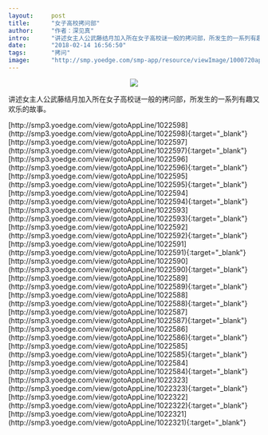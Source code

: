 ```yaml
---
layout:     post
title:      "女子高校拷问部"
author:     "作者：深见真"
intro:      "讲述女主人公武藤结月加入所在女子高校谜一般的拷问部，所发生的一系列有趣又欢乐的故事。"
date:       "2018-02-14 16:56:50"
tags:       "拷问"
image:      "http://smp.yoedge.com/smp-app/resource/viewImage/1000720appline.png"
---
```

<div style="text-align: center">
<p><img src="http://smp.yoedge.com/smp-app/resource/viewImage/1000720appline.png"/></p>
</div>
<p class="post-meta">
<span>讲述女主人公武藤结月加入所在女子高校谜一般的拷问部，所发生的一系列有趣又欢乐的故事。</span>
</p>
[http://smp3.yoedge.com/view/gotoAppLine/1022598](http://smp3.yoedge.com/view/gotoAppLine/1022598){:target="_blank"}
[http://smp3.yoedge.com/view/gotoAppLine/1022597](http://smp3.yoedge.com/view/gotoAppLine/1022597){:target="_blank"}
[http://smp3.yoedge.com/view/gotoAppLine/1022596](http://smp3.yoedge.com/view/gotoAppLine/1022596){:target="_blank"}
[http://smp3.yoedge.com/view/gotoAppLine/1022595](http://smp3.yoedge.com/view/gotoAppLine/1022595){:target="_blank"}
[http://smp3.yoedge.com/view/gotoAppLine/1022594](http://smp3.yoedge.com/view/gotoAppLine/1022594){:target="_blank"}
[http://smp3.yoedge.com/view/gotoAppLine/1022593](http://smp3.yoedge.com/view/gotoAppLine/1022593){:target="_blank"}
[http://smp3.yoedge.com/view/gotoAppLine/1022592](http://smp3.yoedge.com/view/gotoAppLine/1022592){:target="_blank"}
[http://smp3.yoedge.com/view/gotoAppLine/1022591](http://smp3.yoedge.com/view/gotoAppLine/1022591){:target="_blank"}
[http://smp3.yoedge.com/view/gotoAppLine/1022590](http://smp3.yoedge.com/view/gotoAppLine/1022590){:target="_blank"}
[http://smp3.yoedge.com/view/gotoAppLine/1022589](http://smp3.yoedge.com/view/gotoAppLine/1022589){:target="_blank"}
[http://smp3.yoedge.com/view/gotoAppLine/1022588](http://smp3.yoedge.com/view/gotoAppLine/1022588){:target="_blank"}
[http://smp3.yoedge.com/view/gotoAppLine/1022587](http://smp3.yoedge.com/view/gotoAppLine/1022587){:target="_blank"}
[http://smp3.yoedge.com/view/gotoAppLine/1022586](http://smp3.yoedge.com/view/gotoAppLine/1022586){:target="_blank"}
[http://smp3.yoedge.com/view/gotoAppLine/1022585](http://smp3.yoedge.com/view/gotoAppLine/1022585){:target="_blank"}
[http://smp3.yoedge.com/view/gotoAppLine/1022584](http://smp3.yoedge.com/view/gotoAppLine/1022584){:target="_blank"}
[http://smp3.yoedge.com/view/gotoAppLine/1022323](http://smp3.yoedge.com/view/gotoAppLine/1022323){:target="_blank"}
[http://smp3.yoedge.com/view/gotoAppLine/1022322](http://smp3.yoedge.com/view/gotoAppLine/1022322){:target="_blank"}
[http://smp3.yoedge.com/view/gotoAppLine/1022321](http://smp3.yoedge.com/view/gotoAppLine/1022321){:target="_blank"}


